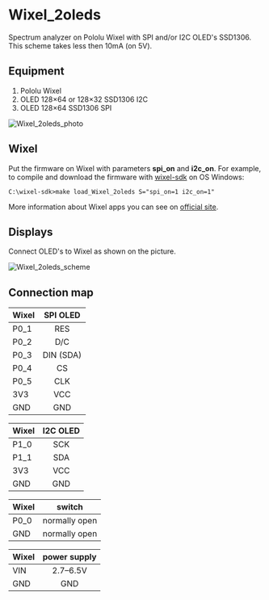 # Wixel_2oleds

Spectrum analyzer on Pololu Wixel with SPI and/or I2C OLED's SSD1306. This scheme takes less then 10mA (on 5V).

## Equipment

1. Pololu Wixel
2. OLED 128×64 or 128×32 SSD1306 I2C
3. OLED 128×64 SSD1306 SPI

![Wixel_2oleds_photo](https://github.com/Oestoidea/oled-spectrum-analizer/blob/master/Wixel_2oleds/pics/Wixel_2oleds.png)

## Wixel

Put the firmware on Wixel with parameters __spi_on__ and __i2c_on__. For example, to compile and download the firmware with [wixel-sdk](http://pololu.github.io/wixel-sdk/) on OS Windows:

```
C:\wixel-sdk>make load_Wixel_2oleds S="spi_on=1 i2c_on=1"
```

More information about Wixel apps you can see on [official site](https://www.pololu.com/docs/0J46/10.b).

## Displays

Connect OLED's to Wixel as shown on the picture.

![Wixel_2oleds_scheme](https://github.com/Oestoidea/oled-spectrum-analizer/blob/master/Wixel_2oleds/fritzing-scheme/Wixel_2oleds_bb.png)

## Connection map

| Wixel    | SPI OLED      |
| -------- |:-------------:|
| P0_1     | RES           |
| P0_2     | D/C           |
| P0_3     | DIN (SDA)     |
| P0_4     | CS            |
| P0_5     | CLK           |
| 3V3      | VCC           |
| GND      | GND           |

| Wixel    | I2C OLED      |
| -------- |:-------------:|
| P1_0     | SCK           |
| P1_1     | SDA           |
| 3V3      | VCC           |
| GND      | GND           |

| Wixel    | switch        |
| -------- |:-------------:|
| P0_0     | normally open |
| GND      | normally open |

| Wixel    | power supply  |
| -------- |:-------------:|
| VIN      | 2.7–6.5V      |
| GND      | GND           |
